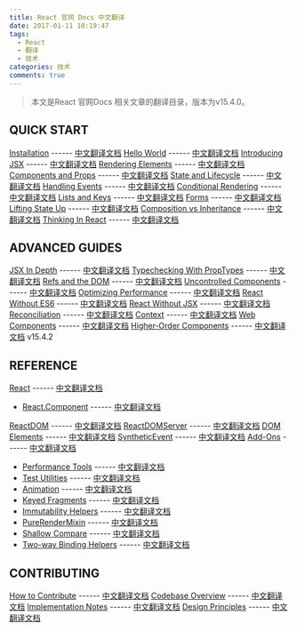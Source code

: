 ```yaml
---
title: React 官网 Docs 中文翻译
date: 2017-01-11 10:19:47
tags:
  - React
  - 翻译
  - 技术
categories: 技术
comments: true
---
```


> 本文是React 官网Docs 相关文章的翻译目录，版本为v15.4.0。


## QUICK START

[Installation](https://facebook.github.io/react/docs/installation.html) \-\-\-\-\-\- [中文翻译文档](https://jobbym.github.io/2017/01/12/react-Installation/)
[Hello World](https://facebook.github.io/react/docs/hello-world.html) \-\-\-\-\-\- [中文翻译文档](https://jobbym.github.io/2016/12/13/react-Hello-World/)
[Introducing JSX](https://facebook.github.io/react/docs/introducing-jsx.html) \-\-\-\-\-\- [中文翻译文档](https://jobbym.github.io/2016/12/14/react-Introducing-JSX/)
[Rendering Elements](https://facebook.github.io/react/docs/rendering-elements.html) \-\-\-\-\-\- [中文翻译文档](https://jobbym.github.io/2016/12/15/react-Rendering-Elements/)
[Components and Props](https://facebook.github.io/react/docs/components-and-props.html) \-\-\-\-\-\- [中文翻译文档](https://jobbym.github.io/2016/12/16/react-Components-and-Props/)
[State and Lifecycle](https://facebook.github.io/react/docs/state-and-lifecycle.html) \-\-\-\-\-\- [中文翻译文档](https://jobbym.github.io/2016/12/19/react-State-and-Lifecycle/)
[Handling Events](https://facebook.github.io/react/docs/handling-events.html) \-\-\-\-\-\- [中文翻译文档](https://jobbym.github.io/2016/12/05/react-handling-events/)
[Conditional Rendering](https://facebook.github.io/react/docs/conditional-rendering.html) \-\-\-\-\-\- [中文翻译文档](https://jobbym.github.io/2016/12/06/react-conditional-rendering/)
[Lists and Keys](https://facebook.github.io/react/docs/lists-and-keys.html) \-\-\-\-\-\- [中文翻译文档](https://jobbym.github.io/2016/12/07/react-lists-and-keys/)
[Forms](https://facebook.github.io/react/docs/forms.html) \-\-\-\-\-\- [中文翻译文档](https://jobbym.github.io/2016/12/07/react-forms/)
[Lifting State Up](https://facebook.github.io/react/docs/lifting-state-up.html) \-\-\-\-\-\- [中文翻译文档](https://jobbym.github.io/2016/12/08/react-lifting-state-up/)
[Composition vs Inheritance](https://facebook.github.io/react/docs/composition-vs-inheritance.html) \-\-\-\-\-\- [中文翻译文档](https://jobbym.github.io/2016/12/09/react-composition-vs-inheritance/)
[Thinking In React](https://facebook.github.io/react/docs/thinking-in-react.html) \-\-\-\-\-\- [中文翻译文档](https://jobbym.github.io/2016/12/12/react-thinking-in-react/)

<!--more-->

## ADVANCED GUIDES

[JSX In Depth](https://facebook.github.io/react/docs/jsx-in-depth.html) \-\-\-\-\-\- [中文翻译文档](https://jobbym.github.io/2016/12/20/react-JSX-In-Depth/)
[Typechecking With PropTypes](https://facebook.github.io/react/docs/typechecking-with-proptypes.html) \-\-\-\-\-\- [中文翻译文档](https://jobbym.github.io/2016/12/22/react-Typechecking-With-PropTypes/)
[Refs and the DOM](https://facebook.github.io/react/docs/refs-and-the-dom.html) \-\-\-\-\-\- [中文翻译文档](https://jobbym.github.io/2016/12/23/react-Refs-and-the-DOM/)
[Uncontrolled Components](https://facebook.github.io/react/docs/uncontrolled-components.html) \-\-\-\-\-\- [中文翻译文档](https://jobbym.github.io/2016/12/26/react-Uncontrolled-Components/)
[Optimizing Performance](https://facebook.github.io/react/docs/optimizing-performance.html) \-\-\-\-\-\- [中文翻译文档](https://jobbym.github.io/2016/12/27/react-Optimizing-Performance/)
[React Without ES6](https://facebook.github.io/react/docs/react-without-es6.html) \-\-\-\-\-\- [中文翻译文档](https://jobbym.github.io/2016/12/28/React-Without-ES6/)
[React Without JSX](https://facebook.github.io/react/docs/react-without-jsx.html) \-\-\-\-\-\- [中文翻译文档](https://jobbym.github.io/2016/12/30/React-Without-JSX/)
[Reconciliation](https://facebook.github.io/react/docs/reconciliation.html) \-\-\-\-\-\- [中文翻译文档](https://jobbym.github.io/2017/01/03/react-Reconciliation/)
[Context](https://facebook.github.io/react/docs/context.html) \-\-\-\-\-\- [中文翻译文档](https://jobbym.github.io/2017/01/04/react-Context/)
[Web Components](https://facebook.github.io/react/docs/web-components.html) \-\-\-\-\-\- [中文翻译文档](https://jobbym.github.io/2017/01/05/react-Web-Components/)
[Higher-Order Components](https://facebook.github.io/react/docs/higher-order-components.html) \-\-\-\-\-\- [中文翻译文档](https://jobbym.github.io/2017/02/16/react-Higher-Order-Components/) v15.4.2

## REFERENCE

[React](https://facebook.github.io/react/docs/react-api.html) \-\-\-\-\-\- [中文翻译文档](https://jobbym.github.io/2017/01/06/React-Top-Level-API/)
* [React.Component](https://facebook.github.io/react/docs/react-component.html) \-\-\-\-\-\- [中文翻译文档](https://jobbym.github.io/2017/01/09/React-Component/)

[ReactDOM](https://facebook.github.io/react/docs/react-dom.html) \-\-\-\-\-\- [中文翻译文档](https://jobbym.github.io/2017/01/10/react-ReactDOM/)
[ReactDOMServer](https://facebook.github.io/react/docs/react-dom-server.html) \-\-\-\-\-\- [中文翻译文档](https://jobbym.github.io/2017/01/11/react-ReactDOMServer/)
[DOM Elements](https://facebook.github.io/react/docs/dom-elements.html) \-\-\-\-\-\- [中文翻译文档](https://jobbym.github.io/2017/01/13/react-DOM-Elements/)
[SyntheticEvent](https://facebook.github.io/react/docs/events.html) \-\-\-\-\-\- [中文翻译文档](https://jobbym.github.io/2017/01/16/react-SyntheticEvent/)
[Add-Ons](https://facebook.github.io/react/docs/addons.html) \-\-\-\-\-\- [中文翻译文档](https://jobbym.github.io/2017/01/17/react-Add-Ons/)
* [Performance Tools](https://facebook.github.io/react/docs/perf.html) \-\-\-\-\-\- [中文翻译文档](https://jobbym.github.io/2016/12/29/react-Performance-Tools/)
* [Test Utilities](https://facebook.github.io/react/docs/test-utils.html) \-\-\-\-\-\- [中文翻译文档](https://jobbym.github.io/2017/01/18/react-Test-Utilities/)
* [Animation](https://facebook.github.io/react/docs/animation.html) \-\-\-\-\-\- [中文翻译文档](https://jobbym.github.io/2017/01/19/react-Animation/)
* [Keyed Fragments](https://facebook.github.io/react/docs/create-fragment.html) \-\-\-\-\-\- [中文翻译文档](https://jobbym.github.io/2017/01/20/react-Keyed-Fragments/)
* [Immutability Helpers](https://facebook.github.io/react/docs/update.html) \-\-\-\-\-\- [中文翻译文档](https://jobbym.github.io/2017/01/22/react-Immutability-Helpers/)
* [PureRenderMixin](https://facebook.github.io/react/docs/pure-render-mixin.html) \-\-\-\-\-\- [中文翻译文档](https://jobbym.github.io/2017/02/07/react-PureRenderMixin/)
* [Shallow Compare](https://facebook.github.io/react/docs/shallow-compare.html) \-\-\-\-\-\- [中文翻译文档](https://jobbym.github.io/2017/02/08/react-Shallow-Compare/)
* [Two-way Binding Helpers](https://facebook.github.io/react/docs/two-way-binding-helpers.html) \-\-\-\-\-\- [中文翻译文档](https://jobbym.github.io/2017/02/09/react-Two-way-Binding-Helpers/)

## CONTRIBUTING

[How to Contribute](https://facebook.github.io/react/contributing/how-to-contribute.html) \-\-\-\-\-\- [中文翻译文档](https://jobbym.github.io/2017/02/10/react-How-to-Contribute/)
[Codebase Overview](https://facebook.github.io/react/contributing/codebase-overview.html) \-\-\-\-\-\- [中文翻译文档](https://jobbym.github.io/2017/02/13/react-Codebase-Overview/)
[Implementation Notes](https://facebook.github.io/react/contributing/implementation-notes.html) \-\-\-\-\-\- [中文翻译文档](https://jobbym.github.io/2017/02/14/react-Implementation-Notes/)
[Design Principles](https://facebook.github.io/react/contributing/design-principles.html) \-\-\-\-\-\- [中文翻译文档](https://jobbym.github.io/2017/02/15/react-Design-Principles/)
